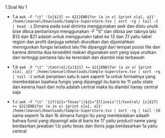 1.Soal No 1 
- 1.a ```awk -F "\t" '{x[$13] += $21}END{for (a in x) {print x[a], a}}' /home/imanuel/Downloads/Sample-Superstore.tsv | sort -rg | tail -2 | head -1```
Dimana pada soal diminta menggunakan awk dan distu unutk bise dibca perbarisnya menggunakan -F "\t"
dan dibisa per tabnya lalu $13 dan $21 adalah untuk menggunakn tabel ke 13 dan 21 yaitu tabel region dan profit danjuga setelah diurutkan dan dijumlahkan menngunkan fungsi tersebut lalu file dipanggil dari tempat posisi file dan karena diminta dua tersedikit makan digunakan sort yang saya urutkan dari tertinggi pertama lalu ke terendah dan diambil nilai terbawah

- 1.b ```awk -F "\t" '/Central/{x[$11] += $21}END{for (a in x) {print x[a], a}}' /home/imanuel/Downloads/Sample-Superstore.tsv | sort -rg | tail -2```
untuk penjelasn satu b sam saperti 1a untuk formatnya yang membedakan baahwa fungis yang dipanggil itu baris ke 11 yaitu state dan kerena hasil dari no1a adalah central maka itu diambil hanay central saja

- 1.c ```awk -F "\t" '{if($11="Texas"||$11="Illinois")}/Central/ {x[$17] += $21}END{for (a in x) {print x[a], a}}' /home/imanuel/Downloads/Sample-Superstore.tsv | sort -rg | tail -10```
sama seperti 1a dan 1b dimana fungsi itu yang membedakan adaalh bahwa funsi yang dipanngil ada di baris ke 17 yaitu product name yang berdasrkan jawaban 1.b yaitu texas dan illoris juga berdasarkan 1a yaitu central
